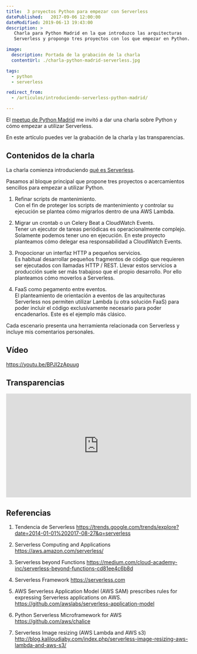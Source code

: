 ```yaml
---
title:  3 proyectos Python para empezar con Serverless
datePublished:   2017-09-06 12:00:00
dateModified: 2019-06-13 19:43:00
description: >
   Charla para Python Madrid en la que introduzco las arquitecturas
   Serverless y propongo tres proyectos con los que empezar en Python.

image:
  description: Portada de la grabación de la charla
  contentUrl: ./charla-python-madrid-serverless.jpg

tags:
  - python
  - serverless

redirect_from:
  - /articulos/introduciendo-serverless-python-madrid/

---
```


El [meetup de Python Madrid](https://www.meetup.com/python-madrid/) me invitó a dar una charla sobre Python y cómo empezar a utilizar Serverless.

En este artículo puedes ver la grabación de la charla y las transparencias.

## Contenidos de la charla

La charla comienza introduciendo [qué es Serverless](../que-es-serverless-baas-y-faas/).

Pasamos al bloque principal que propone tres proyectos o acercamientos sencillos para empezar a utilizar Python.

1. Refinar scripts de mantenimiento.  
Con el fin de proteger los scripts de mantenimiento y controlar su ejecución se plantea cómo migrarlos dentro de una AWS Lambda.

1. Migrar un crontab o un Celery Beat a CloudWatch Events.  
Tener un ejecutor de tareas periódicas es operacionalmente complejo. Solamente podemos tener uno en ejecución. En este proyecto planteamos cómo delegar esa responsabilidad a CloudWatch Events.

1. Propocionar un interfaz HTTP a pequeños servicios.  
Es habitual desarrollar pequeños fragmentos de código que requieren ser ejecutados con llamadas HTTP / REST. Llevar estos servicios a producción suele ser más trabajoso que el propio desarrollo. Por ello planteamos cómo moverlos a Serverless.

1. FaaS como pegamento entre eventos.  
El planteamiento de orientación a eventos de las arquitecturas Serverless nos permiten utilizar Lambda (u otra solución FaaS) para poder incluir el código exclusívamente necesario para poder encadenarlos. Este es el ejemplo más clásico.

Cada escenario presenta una herramienta relacionada con Serverless y incluye mis comentarios personales.

## Vídeo

https://youtu.be/BPJI2zApuug


## Transparencias

<div style="left: 0; width: 100%; height: 0; position: relative; padding-bottom: 56.1972%;"><iframe src="https://speakerdeck.com/player/9684a936bb7f4173a72f382c7f5f47f2" style="border: 0; top: 0; left: 0; width: 100%; height: 100%; position: absolute;" allowfullscreen scrolling="no" allow="encrypted-media"></iframe></div>


## Referencias

1. Tendencia de Serverless <https://trends.google.com/trends/explore?date=2014-01-01%202017-08-27&q=serverless>

1. Serverless Computing and Applications <https://aws.amazon.com/serverless/>

1. Serverless beyond Functions <https://medium.com/cloud-academy-inc/serverless-beyond-functions-cd81ee4c6b8d>

1. Serverless Framework <https://serverless.com>

1. AWS Serverless Application Model (AWS SAM) prescribes rules for expressing Serverless applications on AWS. <https://github.com/awslabs/serverless-application-model>

1. Python Serverless Microframework for AWS <https://github.com/aws/chalice>

1. Serverless Image resizing (AWS Lambda and AWS s3) <http://blog.kaliloudiaby.com/index.php/serverless-image-resizing-aws-lambda-and-aws-s3/>
